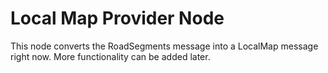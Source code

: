 # Local Map Provider Node

This node converts the RoadSegments message into a LocalMap message right now. More functionality can be added later.
